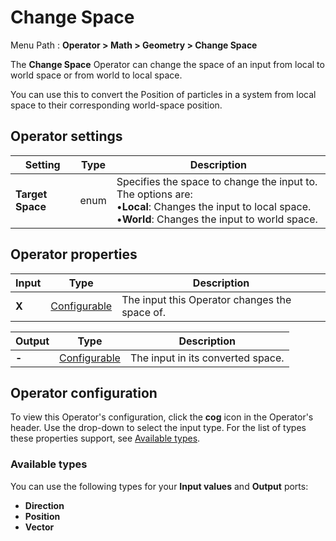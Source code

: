 # Change Space

Menu Path : **Operator > Math > Geometry > Change Space**

The **Change Space** Operator can change the space of an input from local to world space or from world to local space.

You can use this to convert the Position of particles in a system from local space to their corresponding world-space position. 

## Operator settings

| **Setting**      | **Type** | **Description**                                              |
| ---------------- | -------- | ------------------------------------------------------------ |
| **Target Space** | enum     | Specifies the space to change the input to. The options are:<br/>&#8226;**Local**: Changes the input to local space.<br/>&#8226;**World**: Changes the input to world space. |

## Operator properties

| **Input** | **Type**                                | **Description**                               |
| --------- | --------------------------------------- | --------------------------------------------- |
| **X**     | [Configurable](#operator-configuration) | The input this Operator changes the space of. |

| **Output** | **Type**                                | **Description**                   |
| ---------- | --------------------------------------- | --------------------------------- |
| **-**      | [Configurable](#operator-configuration) | The input in its converted space. |

## Operator configuration

To view this Operator's configuration, click the **cog** icon in the Operator's header. Use the drop-down to select the input type. For the list of types these properties support, see [Available types](#available-types).



### Available types

You can use the following types for your **Input values** and **Output** ports:

- **Direction**
- **Position**
- **Vector**